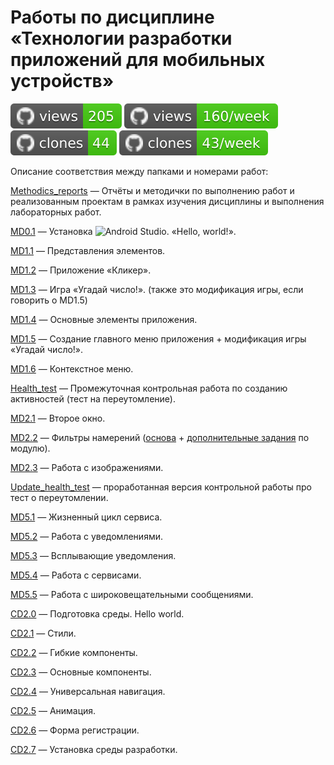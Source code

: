 # Работы по дисциплине «Технологии разработки приложений для мобильных устройств»
[![views](https://raw.githubusercontent.com/Valyaevgeorgiy/Android_projects/traffic/traffic-Android_projects/views.svg)](https://github.com/Valyaevgeorgiy/Android_projects/tree/traffic#-Android_projects)
[![views per week](https://raw.githubusercontent.com/Valyaevgeorgiy/Android_projects/traffic/traffic-Android_projects/views_per_week.svg)](https://github.com/Valyaevgeorgiy/Android_projects/tree/traffic#-Android_projects)
[![clones](https://raw.githubusercontent.com/Valyaevgeorgiy/Android_projects/traffic/traffic-Android_projects/clones.svg)](https://github.com/Valyaevgeorgiy/Android_projects/tree/traffic#-Android_projects)
[![clones per week](https://raw.githubusercontent.com/Valyaevgeorgiy/Android_projects/traffic/traffic-Android_projects/clones_per_week.svg)](https://github.com/Valyaevgeorgiy/Android_projects/tree/traffic#-Android_projects)

Описание соответствия между папками и номерами работ: 

[Methodics_reports](https://github.com/Valyaevgeorgiy/Android_projects/tree/main/Methodics_reports) — Отчёты и методички по выполнению работ и реализованным проектам в рамках изучения дисциплины и выполнения лабораторных работ.


[MD0.1](https://github.com/Valyaevgeorgiy/Android_projects/tree/main/My_first_application) — Установка ![Android Studio](https://img.shields.io/badge/Android%20Studio-3DDC84.svg?style=flat&logo=android-studio&logoColor=white). «Hello, world!».


[MD1.1](https://github.com/Valyaevgeorgiy/Android_projects/tree/main/Sec_app_layouts) — Представления элементов. 


[MD1.2](https://github.com/Valyaevgeorgiy/Android_projects/tree/main/Clicker) — Приложение «Кликер».


[MD1.3](https://github.com/Valyaevgeorgiy/Android_projects/tree/main/Guess_number) — Игра «Угадай число!». (также это модификация игры, если говорить о MD1.5)


[MD1.4](https://github.com/Valyaevgeorgiy/Android_projects/tree/main/View_activity) — Основные элементы приложения.


[MD1.5](https://github.com/Valyaevgeorgiy/Android_projects/tree/main/Main_menu) — Создание главного меню приложения + модификация игры «Угадай число!».


[MD1.6](https://github.com/Valyaevgeorgiy/Android_projects/tree/main/Context_menu) — Контекстное меню.


[Health_test](https://github.com/Valyaevgeorgiy/Android_projects/tree/main/Health_test) — Промежуточная контрольная работа по созданию активностей (тест на переутомление).

[MD2.1](https://github.com/Valyaevgeorgiy/Android_projects/tree/main/Doub_window) — Второе окно.

[MD2.2](https://github.com/Valyaevgeorgiy/Android_projects/tree/main/Intent_filt) — Фильтры намерений ([основа](https://github.com/Valyaevgeorgiy/Android_projects/tree/main/Intent_filt/Intent_filters) + [дополнительные задания](https://github.com/Valyaevgeorgiy/Android_projects/tree/main/Intent_filt/Filter_intent_additional_tasks) по модулю).

[MD2.3](https://github.com/Valyaevgeorgiy/Android_projects/tree/main/Images_work) — Работа с изображениями.

[Update_health_test](https://github.com/Valyaevgeorgiy/Android_projects/tree/main/Health_test_update_version) — проработанная версия контрольной работы про тест о переутомлении.

[MD5.1](https://github.com/Valyaevgeorgiy/Android_projects/tree/main/Service_basic) — Жизненный цикл сервиса.

[MD5.2](https://github.com/Valyaevgeorgiy/Android_projects/tree/main/Notific_on_working) — Работа с уведомлениями.

[MD5.3](https://github.com/Valyaevgeorgiy/Android_projects/tree/main/Toast_notify) — Всплывающие уведомления.

[MD5.4](https://github.com/Valyaevgeorgiy/Android_projects/tree/main/Music_player_many_songs) — Работа с сервисами.

[MD5.5](https://github.com/Valyaevgeorgiy/Android_projects/tree/main/BroadcastWorks) — Работа с широковещательными сообщениями.

[CD2.0](https://github.com/Valyaevgeorgiy/Android_projects/tree/main/React-Native/Hello_world) — Подготовка среды. Hello world.

[CD2.1](https://github.com/Valyaevgeorgiy/Android_projects/tree/main/React-Native/Basic_styles) — Стили.

[CD2.2](https://github.com/Valyaevgeorgiy/Android_projects/tree/main/React-Native/Flex_elements) — Гибкие компоненты.

[CD2.3](https://github.com/Valyaevgeorgiy/Android_projects/tree/main/React-Native/Main_comps) — Основные компоненты.

[CD2.4](https://github.com/Valyaevgeorgiy/Android_projects/tree/main/React-Native/Univ_Navigation) — Универсальная навигация.

[CD2.5](https://github.com/Valyaevgeorgiy/Android_projects/tree/main/React-Native/Animations) — Анимация.

[CD2.6](https://github.com/Valyaevgeorgiy/Android_projects/tree/main/React-Native/Forms_reg) — Форма регистрации.

[CD2.7](https://github.com/Valyaevgeorgiy/Android_projects/tree/main/React-Native/Altern_IDLE) — Установка среды разработки.

